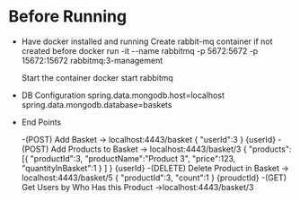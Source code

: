 
# Before Running
- Have docker installed and running
  Create rabbit-mq container if not created before
  docker run -it --name rabbitmq -p 5672:5672 -p 15672:15672 rabbitmq:3-management

  Start the container
  docker start rabbitmq

- DB Configuration
  spring.data.mongodb.host=localhost
  spring.data.mongodb.database=baskets


- End Points
    
  -(POST) Add Basket -> localhost:4443/basket
    {
    "userId":3
    }
                                                        {userId}
  -(POST) Add Products to Basket -> localhost:4443/basket/3
  {
  "products":[{
  "productId":3,
  "productName":"Product 3",
  "price":123,
  "quantityInBasket":1
  }
  ]
  }
                                                        {userId}
  -(DELETE) Delete Product in Basket -> localhost:4443/basket/5
  {
  "productId":3,
  "count":1
  }
                                                                {proudctId} 
  -(GET) Get Users by Who Has this Product ->localhost:4443/basket/3
